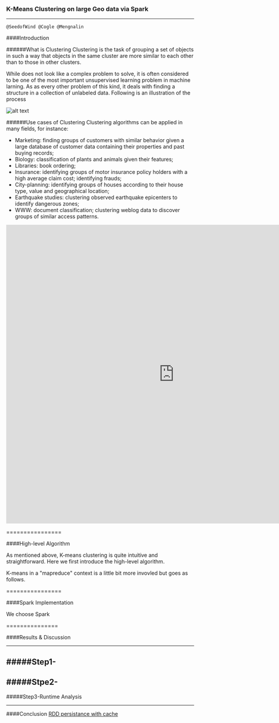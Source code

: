 ### K-Means Clustering on large Geo data via Spark

---------

    @SeedofWind @Cogle @Mengnalin

####Introduction

######What is Clustering
Clustering is the task of grouping a set of objects in such a way that objects in the same cluster are more similar  to each other than to those in other clusters. 

While does not look like a complex problem to solve, it is often considered to be one of the most important unsupervised learning problem in machine larning. As as every other problem of this kind, it deals with finding a structure in a collection of unlabeled data. Following is an illustration of the process 

![alt text](http://home.deib.polimi.it/matteucc/Clustering/tutorial_html/images/clustering.gif "Clustering Illustration")

######Use cases of Clustering
Clustering algorithms can be applied in many fields, for instance:

* Marketing: finding groups of customers with similar behavior given a large database of customer data containing their properties and past buying records;
* Biology: classification of plants and animals given their features;
* Libraries: book ordering;
* Insurance: identifying groups of motor insurance policy holders with a high average claim cost; identifying frauds;
* City-planning: identifying groups of houses according to their house type, value and geographical location;
* Earthquake studies: clustering observed earthquake epicenters to identify dangerous zones;
* WWW: document classification; clustering weblog data to discover groups of similar access patterns.

<iframe width="900" height="800" frameborder="0" scrolling="no" src="https://plot.ly/~rzbens/0.embed"></iframe>

================

####High-level Algorithm

As mentioned above, K-means clustering is quite intuitive and straightforward. Here we first introduce the high-level algorithm.


K-means in a "mapreduce" context is a little bit more invovled but goes as follows.

================

####Spark Implementation 

We choose Spark 

===============

####Results & Discussion

----

#####Step1-
----

#####Stpe2-
----

#####Step3-Runtime Analysis

----
####Conclusion
[RDD persistance with cache](http://http://spark.apache.org/docs/latest/programming-guide.html#rdd-persistence)


